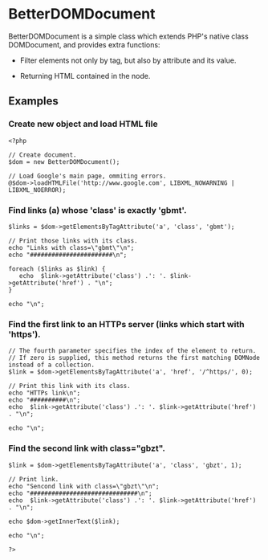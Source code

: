 # BetterDOMDocument

BetterDOMDocument is a simple class which extends PHP's native class DOMDocument, and provides extra functions:

* Filter elements not only by tag, but also by attribute and its value.

* Returning HTML contained in the node.

## Examples

### Create new object and load HTML file

    <?php

    // Create document.
    $dom = new BetterDOMDocument();

    // Load Google's main page, ommiting errors.
    @$dom->loadHTMLFile('http://www.google.com', LIBXML_NOWARNING | LIBXML_NOERROR);


### Find links (a) whose 'class' is exactly 'gbmt'.

    $links = $dom->getElementsByTagAttribute('a', 'class', 'gbmt');

    // Print those links with its class.
    echo "Links with class=\"gbmt\"\n";
    echo "#######################\n";

    foreach ($links as $link) {
       echo  $link->getAttribute('class') .': '. $link->getAttribute('href') . "\n";
    }

    echo "\n";


### Find the first link to an HTTPs server (links which start with 'https').

    // The fourth parameter specifies the index of the element to return.
    // If zero is supplied, this method returns the first matching DOMNode instead of a collection.
    $link = $dom->getElementsByTagAttribute('a', 'href', '/^https/', 0);

    // Print this link with its class.
    echo "HTTPs link\n";
    echo "##########\n";
    echo  $link->getAttribute('class') .': '. $link->getAttribute('href') . "\n";

    echo "\n";


### Find the second link with class="gbzt".

    $link = $dom->getElementsByTagAttribute('a', 'class', 'gbzt', 1);

    // Print link.
    echo "Sencond link with class=\"gbzt\"\n";
    echo "##############################\n";
    echo  $link->getAttribute('class') .': '. $link->getAttribute('href') . "\n";

    echo $dom->getInnerText($link);

    echo "\n";

    ?>
